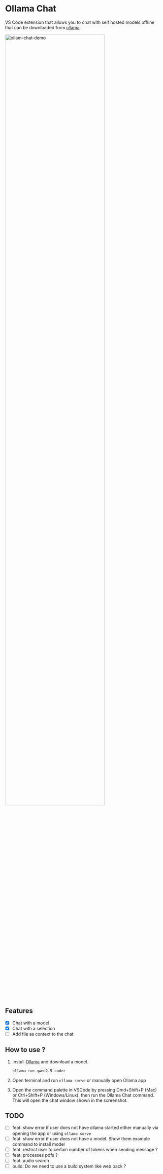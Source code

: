 # Ollama Chat

VS Code extension that allows you to chat with self hosted models offline that can be downloaded from [ollama](https://ollama.com/download).

<img src="./.docs/ollama-chat.gif" alt="ollam-chat-demo" width="80%">

## Features

- [x] Chat with a model
- [x] Chat with a selection
- [ ] Add file as context to the chat

## How to use ?

1. Install [Ollama](https://ollama.com/download) and download a model.

    ```bash
    ollama run qwen2.5-coder
    ```

2. Open  terminal and run `ollama serve` or manually open Ollama app
3. Open the command palette in VSCode by pressing Cmd+Shift+P (Mac) or Ctrl+Shift+P (Windows/Linux), then run the Ollama Chat command. This will open the chat window shown in the screenshot.

## TODO

* [ ] feat:  show error if user does not have ollama started either manually via opening the app or using `ollama serve`
* [ ] feat:  show error if user does not have a model. Show them example command to install model
* [ ] feat:  restrict user to certain number of tokens when sending message ?
* [ ] feat:  processes pdfs ?
* [ ] feat:  audio search
* [ ] build: Do we need to use a build system like web pack ?
